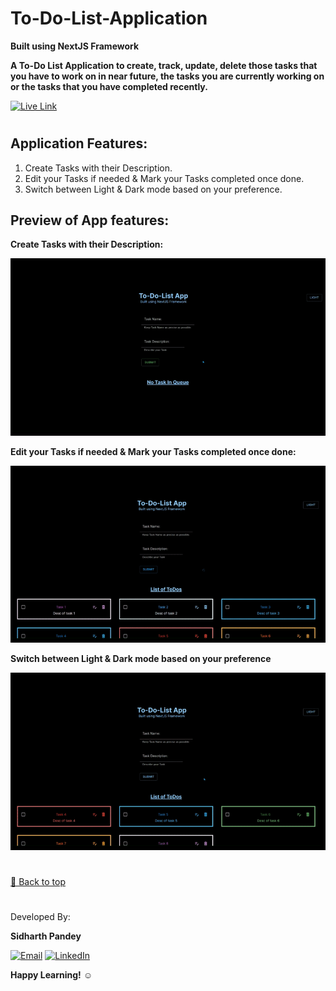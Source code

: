 # To-Do-List-Application

**Built using NextJS Framework**

**A To-Do List Application to create, track, update, delete those tasks that you have to work on in near future, the tasks you are currently working on or the tasks that you have completed recently.**

[![Live Link](https://img.shields.io/badge/ToDo%20List%20Application-Live%20Link%20-greygreen)](https://track-your-todos.vercel.app/)

#

## Application Features:

1. Create Tasks with their Description.
2. Edit your Tasks if needed & Mark your Tasks completed once done.
3. Switch between Light & Dark mode based on your preference.

## Preview of App features:

**Create Tasks with their Description:**

![Create Tasks with their Description](./public/ToDoAppUsingNextJS-CreateToDo-gif.gif)

**Edit your Tasks if needed & Mark your Tasks completed once done:**

![Edit your Tasks if needed & Mark your Tasks completed once done](./public/ToDoNextJSApp_markCompleted_%26_editTask_gif.gif)

**Switch between Light & Dark mode based on your preference**

![Edit your Tasks if needed & Mark your Tasks completed once done](./public/ToDoNextJSApp_SwitchBtwDark%26LightMode_gif.gif)

#

[🔼 Back to top](https://github.com/SidP919/NextJS-Project-ToDo-List-Application#readme)

#

Developed By:

**Sidharth Pandey**

[![Email](https://img.shields.io/badge/Email-6EC72D)](mailto:Sidp0008@gmail.com) [![LinkedIn](https://img.shields.io/badge/LinkedIn-1B98F5)](https://linkedin.com/in/sidp919)

**Happy Learning!** ☺️
